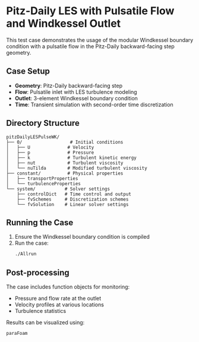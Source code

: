 # Pitz-Daily LES with Pulsatile Flow and Windkessel Outlet

This test case demonstrates the usage of the modular Windkessel boundary condition with a pulsatile flow in the Pitz-Daily backward-facing step geometry.

## Case Setup

- **Geometry**: Pitz-Daily backward-facing step
- **Flow**: Pulsatile inlet with LES turbulence modeling
- **Outlet**: 3-element Windkessel boundary condition
- **Time**: Transient simulation with second-order time discretization

## Directory Structure

```
pitzDailyLESPulseWK/
├── 0/                  # Initial conditions
│   ├── U              # Velocity
│   ├── p              # Pressure
│   ├── k              # Turbulent kinetic energy
│   ├── nut            # Turbulent viscosity
│   └── nuTilda        # Modified turbulent viscosity
├── constant/          # Physical properties
│   ├── transportProperties
│   └── turbulenceProperties
└── system/           # Solver settings
    ├── controlDict   # Time control and output
    ├── fvSchemes     # Discretization schemes
    └── fvSolution    # Linear solver settings
```

## Running the Case

1. Ensure the Windkessel boundary condition is compiled
2. Run the case:
   ```bash
   ./Allrun
   ```

## Post-processing

The case includes function objects for monitoring:
- Pressure and flow rate at the outlet
- Velocity profiles at various locations
- Turbulence statistics

Results can be visualized using:
```bash
paraFoam
``` 